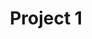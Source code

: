 ---
layout: project
title: Project 1
description: The first of the projects
tags:
  - project
categories:
  - projects
location: [0,0]
---